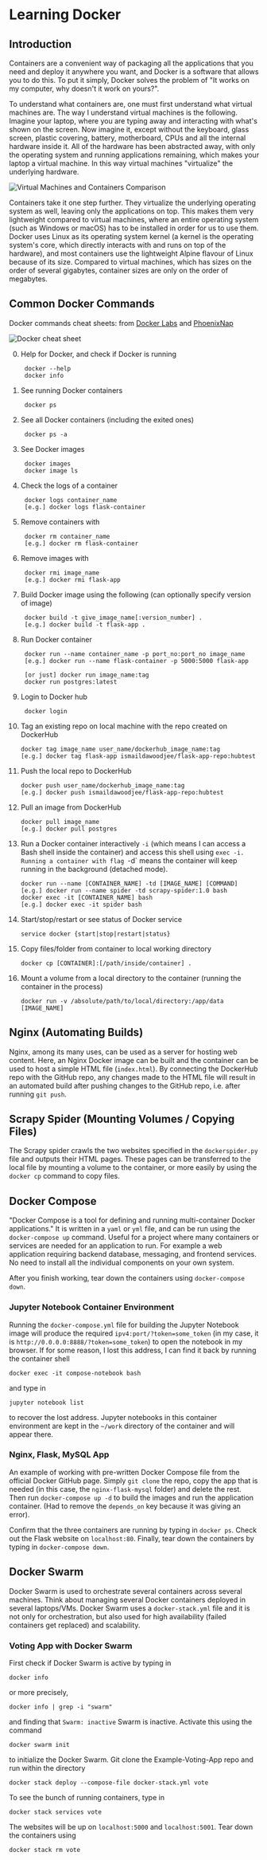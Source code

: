 # Learning Docker

## Introduction

Containers are a convenient way of packaging all the applications that you need
and deploy it anywhere you want, and Docker is a software that allows you to do
this. To put it simply, Docker solves the problem of "It works on my computer, 
why doesn't it work on yours?". 

To understand what containers are, one must first understand what virtual 
machines are. The way I understand virtual machines is the following. Imagine 
your laptop, where you are typing away and interacting with what's shown on the
screen. Now imagine it, except without the keyboard, glass screen, plastic 
covering, battery, motherboard, CPUs and all the internal hardware inside it. 
All of the hardware has been abstracted away, with only the operating system 
and running applications remaining, which makes your laptop a virtual machine. 
In this way virtual machines "virtualize" the underlying hardware.

![Virtual Machines and Containers Comparison](images/vms_vs_containers.jpg "Comparison between VMs and Containers (from SDxCentral)")

Containers take it one step further. They virtualize the underlying operating 
system as well, leaving only the applications on top. This makes them very 
lightweight compared to virtual machines, where an entire operating system 
(such as Windows or macOS) has to be installed in order for us to use them. 
Docker uses Linux as its operating system kernel (a kernel is the operating 
system's core, which directly interacts with and runs on top of the hardware), 
and most containers use the lightweight Alpine flavour of Linux because of its 
size. Compared to virtual machines, which has sizes on the order of several 
gigabytes, container sizes are only on the order of megabytes.

## Common Docker Commands

Docker commands cheat sheets: from [Docker Labs](https://dockerlabs.collabnix.com/docker/cheatsheet/) and [PhoenixNap](https://phoenixnap.com/kb/list-of-docker-commands-cheat-sheet)

![Docker cheat sheet](https://phoenixnap.com/kb/wp-content/uploads/2021/04/docker-commands-cheatsheet-webpage.jpg "Docker cheat sheet")

0. Help for Docker, and check if Docker is running

        docker --help
        docker info

1. See running Docker containers

        docker ps

2. See all Docker containers (including the exited ones)

        docker ps -a

3. See Docker images

        docker images
        docker image ls

4. Check the logs of a container

        docker logs container_name
        [e.g.] docker logs flask-container

5. Remove containers with 

        docker rm container_name
        [e.g.] docker rm flask-container

6. Remove images with 

        docker rmi image_name
        [e.g.] docker rmi flask-app

7. Build Docker image using the following (can optionally specify version of 
image)

        docker build -t give_image_name[:version_number] .
        [e.g.] docker build -t flask-app .

8. Run Docker container

        docker run --name container_name -p port_no:port_no image_name
        [e.g.] docker run --name flask-container -p 5000:5000 flask-app 

        [or just] docker run image_name:tag
        docker run postgres:latest

9. Login to Docker hub

        docker login

10. Tag an existing repo on local machine with the repo created on DockerHub

        docker tag image_name user_name/dockerhub_image_name:tag
        [e.g.] docker tag flask-app ismaildawoodjee/flask-app-repo:hubtest

11. Push the local repo to DockerHub

        docker push user_name/dockerhub_image_name:tag
        [e.g.] docker push ismaildawoodjee/flask-app-repo:hubtest

12. Pull an image from DockerHub

        docker pull image_name
        [e.g.] docker pull postgres

13. Run a Docker container interactively `-i` (which means I can access a Bash
shell inside the container) and access this shell using `exec -i. Running a
container with flag `-d` means the container will keep running in the background
(detached mode).

        docker run --name [CONTAINER_NAME] -td [IMAGE_NAME] [COMMAND]
        [e.g.] docker run --name spider -td scrapy-spider:1.0 bash
        docker exec -it [CONTAINER_NAME] bash
        [e.g.] docker exec -it spider bash

14. Start/stop/restart or see status of Docker service

        service docker {start|stop|restart|status}

15. Copy files/folder from container to local working directory

        docker cp [CONTAINER]:[/path/inside/container] .

16. Mount a volume from a local directory to the container (running the
container in the process)

        docker run -v /absolute/path/to/local/directory:/app/data [IMAGE_NAME]

## Nginx (Automating Builds)

Nginx, among its many uses, can be used as a server for hosting web content. 
Here, an Nginx Docker image can be built and the container can be used to host 
a simple HTML file (`index.html`). By connecting the DockerHub repo with the 
GitHub repo, any changes made to the HTML file will result in an automated 
build after pushing changes to the GitHub repo, i.e. after running `git push`.

## Scrapy Spider (Mounting Volumes / Copying Files)

The Scrapy spider crawls the two websites specified in the `dockerspider.py`
file and outputs their HTML pages. These pages can be transferred to the local
file by mounting a volume to the container, or more easily by using the
`docker cp` command to copy files.

## Docker Compose

"Docker Compose is a tool for defining and running multi-container Docker
applications." It is written in a `yaml` or `yml` file, and can be run using
the `docker-compose up` command. Useful for a project where many containers
or services are needed for an application to run. For example a web application
requiring backend database, messaging, and frontend services. No need to
install all the individual components on your own system. 

After you finish working, tear down the containers using `docker-compose down`.

### Jupyter Notebook Container Environment

Running the `docker-compose.yml` file for building the Jupyter Notebook image
will produce the required `ipv4:port/?token=some_token` (in my case, it is 
`http://0.0.0.0:8888/?token=some_token`) to open the notebook in my browser. 
If for some reason, I lost this address, I can find it back by running the 
container shell 

    docker exec -it compose-notebook bash
        
and type in 

    jupyter notebook list

to recover the lost address. Jupyter notebooks in this container environment
are kept in the `~/work` directory of the container and will appear there.

### Nginx, Flask, MySQL App

An example of working with pre-written Docker Compose file from the official 
Docker GitHub page. Simply `git clone` the repo, copy the app that is needed
(in this case, the `nginx-flask-mysql` folder) and delete the rest. Then run
`docker-compose up -d` to build the images and run the application container.
(Had to remove the `depends_on` key because it was giving an error).

Confirm that the three containers are running by typing in `docker ps`. Check
out the Flask website on `localhost:80`. Finally, tear down the containers 
by typing in `docker-compose down`.

## Docker Swarm

Docker Swarm is used to orchestrate several containers across several machines.
Think about managing several Docker containers deployed in several laptops/VMs.
Docker Swarm uses a `docker-stack.yml` file and it is not only for orchestration,
but also used for high availability (failed containers get replaced) and scalability.

### Voting App with Docker Swarm

First check if Docker Swarm is active by typing in

    docker info

or more precisely,

    docker info | grep -i "swarm"

and finding that `Swarm: inactive` Swarm is inactive. Activate this using the 
command

    docker swarm init

to initialize the Docker Swarm. Git clone the Example-Voting-App repo and run
within the directory

    docker stack deploy --compose-file docker-stack.yml vote

To see the bunch of running containers, type in

    docker stack services vote

The websites will be up on `localhost:5000` and `localhost:5001`. Tear down the
containers using 

    docker stack rm vote

